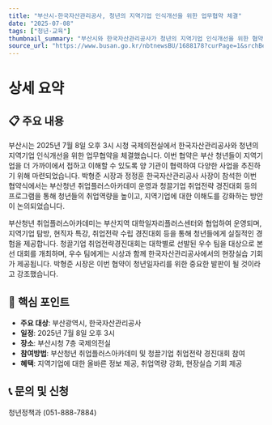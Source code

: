```yaml
---
title: "부산시-한국자산관리공사, 청년의 지역기업 인식개선을 위한 업무협약 체결"
date: "2025-07-08"
tags: ["청년·교육"]
thumbnail_summary: "부산시와 한국자산관리공사가 청년의 지역기업 인식개선을 위한 협약을 체결했습니다."
source_url: "https://www.busan.go.kr/nbtnewsBU/1688178?curPage=1&srchBeginDt=&srchEndDt=&srchKey=&srchText="
---
```


# 상세 요약

## 📋 주요 내용
부산시는 2025년 7월 8일 오후 3시 시청 국제의전실에서 한국자산관리공사와 청년의 지역기업 인식개선을 위한 업무협약을 체결했습니다. 이번 협약은 부산 청년들이 지역기업을 더 가까이에서 접하고 이해할 수 있도록 양 기관이 협력하여 다양한 사업을 추진하기 위해 마련되었습니다. 박형준 시장과 정정훈 한국자산관리공사 사장이 참석한 이번 협약식에서는 부산청년 취업플러스아카데미 운영과 청끌기업 취업전략 경진대회 등의 프로그램을 통해 청년들의 취업역량을 높이고, 지역기업에 대한 이해도를 강화하는 방안이 논의되었습니다.

부산청년 취업플러스아카데미는 부산지역 대학일자리플러스센터와 협업하여 운영되며, 지역기업 탐방, 현직자 특강, 취업전략 수립 경진대회 등을 통해 청년들에게 실질적인 경험을 제공합니다. 청끌기업 취업전략경진대회는 대학별로 선발된 우수 팀을 대상으로 본선 대회를 개최하며, 우수 팀에게는 시상과 함께 한국자산관리공사에서의 현장실습 기회가 제공됩니다. 박형준 시장은 이번 협약이 청년일자리를 위한 중요한 발판이 될 것이라고 강조했습니다.

## 🎯 핵심 포인트
- **주요 대상**: 부산광역시, 한국자산관리공사
- **일정**: 2025년 7월 8일 오후 3시
- **장소**: 부산시청 7층 국제의전실
- **참여방법**: 부산청년 취업플러스아카데미 및 청끌기업 취업전략 경진대회 참여
- **혜택**: 지역기업에 대한 올바른 정보 제공, 취업역량 강화, 현장실습 기회 제공

## 📞 문의 및 신청
청년정책과 (051-888-7884)